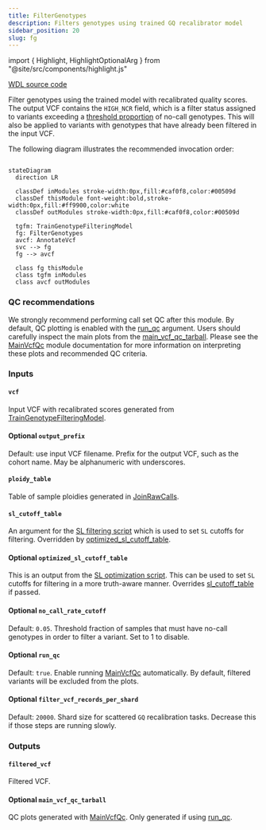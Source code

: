 ```yaml
---
title: FilterGenotypes
description: Filters genotypes using trained GQ recalibrator model
sidebar_position: 20
slug: fg
---
```


import { Highlight, HighlightOptionalArg } from "@site/src/components/highlight.js"

[WDL source code](https://github.com/broadinstitute/gatk-sv/blob/main/wdl/FilterGenotypes.wdl)

Filter genotypes using the trained model with recalibrated quality scores. The output VCF contains the `HIGH_NCR`  field, which is a filter status assigned to variants exceeding a [threshold proportion](#optional-no_call_rate_cutoff) 
of no-call genotypes. This will also be applied to variants with genotypes that have already been filtered in the input VCF.

The following diagram illustrates the recommended invocation order:

```mermaid

stateDiagram
  direction LR
  
  classDef inModules stroke-width:0px,fill:#caf0f8,color:#00509d
  classDef thisModule font-weight:bold,stroke-width:0px,fill:#ff9900,color:white
  classDef outModules stroke-width:0px,fill:#caf0f8,color:#00509d

  tgfm: TrainGenotypeFilteringModel
  fg: FilterGenotypes
  avcf: AnnotateVcf
  svc --> fg
  fg --> avcf
  
  class fg thisModule
  class tgfm inModules
  class avcf outModules
```

### QC recommendations

We strongly recommend performing call set QC after this module. By default, QC plotting is enabled with the [run_qc](#optional-run_qc) 
argument. Users should carefully inspect the main plots from the [main_vcf_qc_tarball](#optional-main_vcf_qc_tarball).
Please see the [MainVcfQc](./mvqc) module documentation for more information on interpreting these plots and recommended 
QC criteria.

### Inputs

#### `vcf`
Input VCF with recalibrated scores generated from [TrainGenotypeFilteringModel](./tgfm#train_genotype_filtering_model).

#### <HighlightOptionalArg>Optional</HighlightOptionalArg> `output_prefix`
Default: use input VCF filename. Prefix for the output VCF, such as the cohort name. May be alphanumeric with underscores.

#### `ploidy_table`
Table of sample ploidies generated in [JoinRawCalls](./jrc#ploidy_table).

#### `sl_cutoff_table`
An argument for the [SL filtering script](https://github.com/broadinstitute/gatk-sv/blob/main/src/sv-pipeline/scripts/apply_sl_filter.py) which is used to set `SL` cutoffs for filtering. Overridden by [optimized_sl_cutoff_table](#optimized_sl_cutoff_table).

#### <HighlightOptionalArg>Optional</HighlightOptionalArg> `optimized_sl_cutoff_table`
This is an output from the [SL optimization script](https://github.com/broadinstitute/gatk-sv/blob/main/src/sv-pipeline/scripts/optimize_sl_filter.py). This can be used to set `SL` cutoffs for filtering in a more truth-aware manner. Overrides [sl_cutoff_table](#sl_cutoff_table) if passed.

#### <HighlightOptionalArg>Optional</HighlightOptionalArg> `no_call_rate_cutoff`
Default: `0.05`. Threshold fraction of samples that must have no-call genotypes in order to filter a variant. Set to 1 to disable.

#### <HighlightOptionalArg>Optional</HighlightOptionalArg> `run_qc`
Default: `true`. Enable running [MainVcfQc](./mvqc) automatically. By default, filtered variants will be excluded from
the plots.

#### <HighlightOptionalArg>Optional</HighlightOptionalArg> `filter_vcf_records_per_shard`
Default: `20000`. Shard size for scattered `GQ` recalibration tasks. Decrease this if those steps are running slowly.

### Outputs

#### `filtered_vcf`
Filtered VCF.

#### <HighlightOptionalArg>Optional</HighlightOptionalArg> `main_vcf_qc_tarball`
QC plots generated with [MainVcfQc](./mvqc). Only generated if using [run_qc](#optional-run_qc).